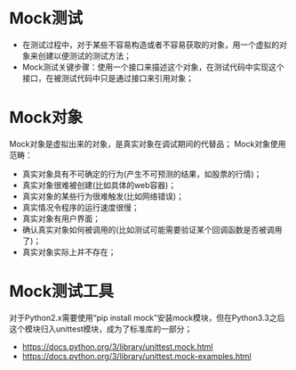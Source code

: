 # Mock测试
- 在测试过程中，对于某些不容易构造或者不容易获取的对象，用一个虚拟的对象来创建以便测试的测试方法；
- Mock测试关键步骤：使用一个接口来描述这个对象，在测试代码中实现这个接口，在被测试代码中只是通过接口来引用对象；


# Mock对象
Mock对象是虚拟出来的对象，是真实对象在调试期间的代替品；
Mock对象使用范畴：
- 真实对象具有不可确定的行为(产生不可预测的结果，如股票的行情)；
- 真实对象很难被创建(比如具体的web容器)；
- 真实对象的某些行为很难触发(比如网络错误)；
- 真实情况令程序的运行速度很慢；
- 真实对象有用户界面；
- 确认真实对象如何被调用的(比如测试可能需要验证某个回调函数是否被调用了)；
- 真实对象实际上并不存在；


# Mock测试工具
对于Python2.x需要使用“pip install mock”安装mock模块，但在Python3.3之后这个模块归入unittest模块，成为了标准库的一部分；
- https://docs.python.org/3/library/unittest.mock.html
- https://docs.python.org/3/library/unittest.mock-examples.html
